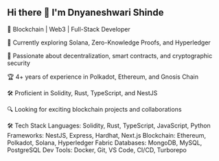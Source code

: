 ## Hi there 👋 I'm Dnyaneshwari Shinde

🚀 Blockchain | Web3 | Full-Stack Developer  

🌱 Currently exploring Solana, Zero-Knowledge Proofs, and Hyperledger

🎯 Passionate about decentralization, smart contracts, and cryptographic security

🏆 4+ years of experience in Polkadot, Ethereum, and Gnosis Chain

🛠 Proficient in Solidity, Rust, TypeScript, and NestJS

🔍 Looking for exciting blockchain projects and collaborations


🛠 Tech Stack
Languages: Solidity, Rust, TypeScript, JavaScript, Python
Frameworks: NestJS, Express, Hardhat, Next.js
Blockchain: Ethereum, Polkadot, Solana, Hyperledger Fabric
Databases: MongoDB, MySQL, PostgreSQL
Dev Tools: Docker, Git, VS Code, CI/CD, Turborepo
